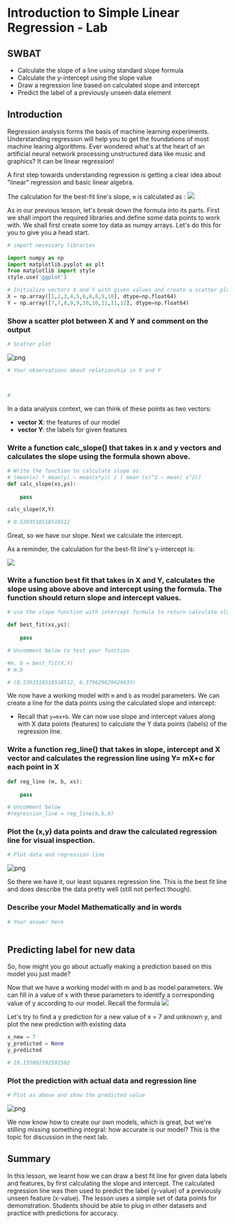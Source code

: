 
# Introduction to Simple Linear Regression - Lab

## SWBAT
* Calculate the slope of a line using standard slope formula 
* Calculate the y-intercept using the slope value
* Draw a regression line based on calculated slope and intercept
* Predict the label of a previously unseen data element



## Introduction

Regression analysis forms the basis of machine learning experiments. Understanding regression will help you to get the foundations of most machine learing algorithms. Ever wondered what's at the heart of an artificial neural network processing unstructured data like music and graphics? It can be linear regression!

A first step towards understanding regression is getting a clear idea about "linear" regression and basic linear algebra. 

The calculation for the best-fit line's slope, `m` is calculated as :
![](best-fit-slope.png)


As in our previous lesson, let's break down the formula into its parts. First we shall import the required libraries and define some data points to work with. We shall first create some toy data as numpy arrays. Let's do this for you to give you a head start. 


```python
# import necessary libraries

import numpy as np
import matplotlib.pyplot as plt
from matplotlib import style
style.use('ggplot')

# Initialize vectors X and Y with given values and create a scatter plot
X = np.array([1,2,3,4,5,6,8,8,9,10], dtype=np.float64)
Y = np.array([7,7,8,9,9,10,10,11,11,12], dtype=np.float64)
```

### Show a scatter plot between X and Y and comment on the output 


```python
# Scatter plot

```


![png](index_files/index_6_0.png)



```python
# Your observations about relationship in X and Y 



#
```

In a data analysis context, we can think of these points as two vectors:

* **vector X**: the features of our model
* **vector Y**: the labels for given features

### Write a function calc_slope() that takes in x and y vectors and calculates the slope using the formula shown above. 


```python
# Write the function to calculate slope as: 
# (mean(x) * mean(y) – mean(x*y)) / ( mean (x)^2 – mean( x^2))
def calc_slope(xs,ys):
    
    pass

calc_slope(X,Y)

# 0.5393518518518512
```

Great, so we have our slope. Next we calculate the intercept. 

As a reminder, the calculation for the best-fit line's y-intercept is:

![](best-fit-y-intercept.png)

### Write a function best fit that takes in X and Y, calculates the slope using above above  and intercept using the formula. The function should return slope and intercept values. 


```python
# use the slope function with intercept formula to return calculate slop and intercept from data points

def best_fit(xs,ys):
    
    pass

# Uncomment below to test your function

#m, b = best_fit(X,Y)
# m,b

# (0.5393518518518512, 6.379629629629633)
```

We now have a working model with `m` and `b` as model parameters. We can create a line for the data points using the calculated slope and intercept:

* Recall that `y=mx+b`. We can now use slope and intercept values along with X data points (features) to calculate the Y data points (labels) of the regression line. 

### Write a function reg_line() that takes in slope, intercept and X vector and calculates the regression line using Y= mX+c for each point in X


```python
def reg_line (m, b, xs):
    
    pass

# Uncomment below
#regression_line = reg_line(m,b,X)
```

### Plot the (x,y) data points and draw the calculated regression line for visual inspection.


```python
# Plot data and regression line
```


![png](index_files/index_16_0.png)


So there we have it, our least squares regression line. This is the best fit line and does describe the data pretty well (still not perfect though). 

### Describe your Model Mathematically and in words


```python
# Your answer here



```

## Predicting label for new data

So, how might you go about actually making a prediction based on this model you just made?

Now that we have a working model with m and b as model parameters. We can fill in a value of x with these parameters to identify a corresponding value of y according to our model. Recall the formula 
![](pred.jpg)

Let's try to find a y prediction for a new value of x = 7 and unknown y, and plot the new prediction with existing data 


```python
x_new = 7
y_predicted = None
y_predicted

# 10.155092592592592
```

### Plot the prediction with actual data and regression line 


```python
# Plot as above and show the predicted value

```


![png](index_files/index_22_0.png)


We now know how to create our own models, which is great, but we're stilling missing something integral: how accurate is our model? This is the topic for discussion in the next lab.

## Summary

In this lesson, we learnt how we can draw a best fit line for given data labels and features, by first calculating the slope and intercept. The calculated regression line was then used to predict the label (y-value) of a previously unseen feature (x-value). The lesson uses a simple set of data points for demonstration. Students should be able to plug in other datasets and practice with predictions for accuracy. 
